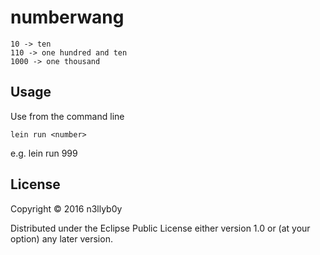 # numberwang

    10 -> ten
    110 -> one hundred and ten
    1000 -> one thousand

## Usage

Use from the command line

    lein run <number>
e.g.
    lein run 999

## License

Copyright © 2016 n3llyb0y

Distributed under the Eclipse Public License either version 1.0 or (at
your option) any later version.
